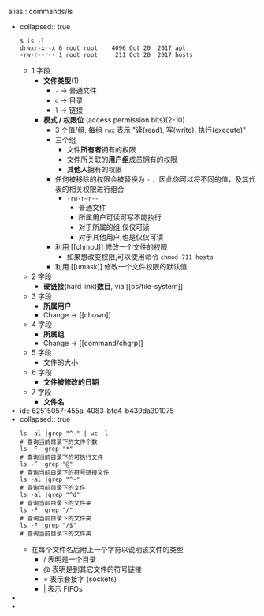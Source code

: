 alias:: commands/ls
- collapsed:: true
  ```shell
  $ ls -l
  drwxr-xr-x 6 root root    4096 Oct 20  2017 apt
  -rw-r--r-- 1 root root     211 Oct 20  2017 hosts
  ```
  - 1 字段
    - **文件类型**(1)
      - `-` -> 普通文件
      - `d` -> 目录
      - `l` -> 链接
    - **模式 / 权限位** (access permission bits)(2-10)
      - 3 个值/组, 每组 `rwx` 表示 "读(read), 写(write), 执行(execute)"
      - 三个组
        - 文件**所有者**拥有的权限
        - 文件所关联的**用户组**成员拥有的权限
        - **其他人**拥有的权限
      - 任何被移除的权限会被替换为 `-` ，因此你可以将不同的值，及其代表的相关权限进行组合
        - `-rw-r–r--`
          - 普通文件
          - 所属用户可读可写不能执行
          - 对于所属的组,仅仅可读
          - 对于其他用户,也是仅仅可读
      - 利用 [[chmod]] 修改一个文件的权限
        - 如果想改变权限,可以使用命令 `chmod 711 hosts`
      - 利用 [[umask]] 修改一个文件权限的默认值
  - 2 字段
    - **硬链接**(hard link)**数目**, via [[os/file-system]]
  - 3 字段
    - **所属用户**
    - Change -> [[chown]]
  - 4 字段
    - **所属组**
    - Change -> [[command/chgrp]]
  - 5 字段
    - 文件的大小
  - 6 字段
    - **文件被修改的日期**
  - 7 字段
    - **文件名**
- id:: 62515057-455a-4083-bfc4-b439da391075
- collapsed:: true
  ```shell
  ls -al |grep "^-" | wc -l
  # 查询当前目录下的文件个数
  ls -F |grep "*"
  # 查询当前目录下的可执行文件
  ls -F |grep "@"
  # 查询当前目录下的符号链接文件
  ls -al |grep "^-"
  # 查询当前目录下的文件
  ls -al |grep "^d"
  # 查询当前目录下的文件夹
  ls -F |grep "/"
  # 查询当前目录下的文件夹
  ls -F |grep "/$"
  # 查询当前目录下的文件夹
  ```
  - 在每个文件名后附上一个字符以说明该文件的类型
    - / 表明是一个目录
    - @ 表明是到其它文件的符号链接
    - = 表示套接字 (sockets)
    - | 表示 FIFOs
-
-